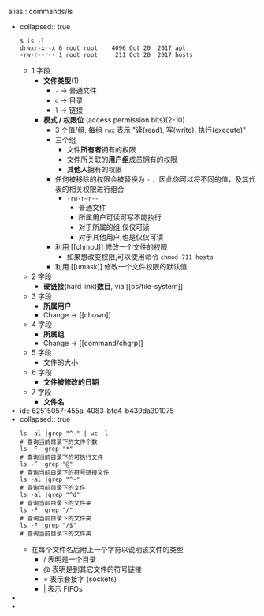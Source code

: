 alias:: commands/ls
- collapsed:: true
  ```shell
  $ ls -l
  drwxr-xr-x 6 root root    4096 Oct 20  2017 apt
  -rw-r--r-- 1 root root     211 Oct 20  2017 hosts
  ```
  - 1 字段
    - **文件类型**(1)
      - `-` -> 普通文件
      - `d` -> 目录
      - `l` -> 链接
    - **模式 / 权限位** (access permission bits)(2-10)
      - 3 个值/组, 每组 `rwx` 表示 "读(read), 写(write), 执行(execute)"
      - 三个组
        - 文件**所有者**拥有的权限
        - 文件所关联的**用户组**成员拥有的权限
        - **其他人**拥有的权限
      - 任何被移除的权限会被替换为 `-` ，因此你可以将不同的值，及其代表的相关权限进行组合
        - `-rw-r–r--`
          - 普通文件
          - 所属用户可读可写不能执行
          - 对于所属的组,仅仅可读
          - 对于其他用户,也是仅仅可读
      - 利用 [[chmod]] 修改一个文件的权限
        - 如果想改变权限,可以使用命令 `chmod 711 hosts`
      - 利用 [[umask]] 修改一个文件权限的默认值
  - 2 字段
    - **硬链接**(hard link)**数目**, via [[os/file-system]]
  - 3 字段
    - **所属用户**
    - Change -> [[chown]]
  - 4 字段
    - **所属组**
    - Change -> [[command/chgrp]]
  - 5 字段
    - 文件的大小
  - 6 字段
    - **文件被修改的日期**
  - 7 字段
    - **文件名**
- id:: 62515057-455a-4083-bfc4-b439da391075
- collapsed:: true
  ```shell
  ls -al |grep "^-" | wc -l
  # 查询当前目录下的文件个数
  ls -F |grep "*"
  # 查询当前目录下的可执行文件
  ls -F |grep "@"
  # 查询当前目录下的符号链接文件
  ls -al |grep "^-"
  # 查询当前目录下的文件
  ls -al |grep "^d"
  # 查询当前目录下的文件夹
  ls -F |grep "/"
  # 查询当前目录下的文件夹
  ls -F |grep "/$"
  # 查询当前目录下的文件夹
  ```
  - 在每个文件名后附上一个字符以说明该文件的类型
    - / 表明是一个目录
    - @ 表明是到其它文件的符号链接
    - = 表示套接字 (sockets)
    - | 表示 FIFOs
-
-